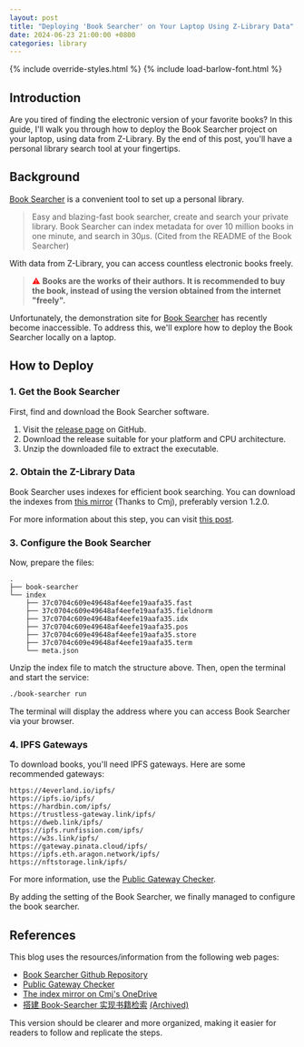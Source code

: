 ```yaml
---
layout: post
title: "Deploying 'Book Searcher' on Your Laptop Using Z-Library Data"
date: 2024-06-23 21:00:00 +0800
categories: library
---
```


{% include override-styles.html %}
{% include load-barlow-font.html %}

## Introduction

Are you tired of finding the electronic version of your favorite books? In this guide, I'll walk you through how to deploy the Book Searcher project on your laptop, using data from Z-Library. By the end of this post, you'll have a personal library search tool at your fingertips.

## Background

[<u>Book Searcher</u>](https://github.com/bigmouse0001/book-searcher) is a convenient tool to set up a personal library.

> Easy and blazing-fast book searcher, create and search your private library. Book Searcher can index metadata for over 10 million books in one minute, and search in 30µs. (Cited from the README of the Book Searcher)

With data from Z-Library, you can access countless electronic books freely.

> <span style="color:red">⚠️</span> **Books are the works of their authors. It is recommended to buy the book, instead of using the version obtained from the internet "freely".**

Unfortunately, the demonstration site for [Book Searcher](https://book-searcher.eu.org/) has recently become inaccessible. To address this, we'll explore how to deploy the Book Searcher locally on a laptop.

## How to Deploy

### 1. Get the Book Searcher

First, find and download the Book Searcher software.

1. Visit the [release page](https://github.com/bigmouse0001/book-searcher/releases) on GitHub.
2. Download the release suitable for your platform and CPU architecture.
3. Unzip the downloaded file to extract the executable.

### 2. Obtain the Z-Library Data

Book Searcher uses indexes for efficient book searching. You can download the indexes from [this mirror](https://onedrive.caomingjun.com/zh-CN/%F0%9F%96%A5%E8%BD%AF%E4%BB%B6/zlib-searcher/releases/) (Thanks to Cmj), preferably version 1.2.0.

For more information about this step, you can  visit [this post](https://www.eula.club/blogs/%E6%90%AD%E5%BB%BABook-Searcher%E5%AE%9E%E7%8E%B0%E4%B9%A6%E7%B1%8D%E6%A3%80%E7%B4%A2.html#_3-book-searcher%E4%B9%A6%E7%B1%8D%E6%A3%80%E7%B4%A2).

### 3. Configure the Book Searcher

Now, prepare the files:

```
.
├── book-searcher
└── index
    ├── 37c0704c609e49648af4eefe19aafa35.fast
    ├── 37c0704c609e49648af4eefe19aafa35.fieldnorm
    ├── 37c0704c609e49648af4eefe19aafa35.idx
    ├── 37c0704c609e49648af4eefe19aafa35.pos
    ├── 37c0704c609e49648af4eefe19aafa35.store
    ├── 37c0704c609e49648af4eefe19aafa35.term
    └── meta.json
```


Unzip the index file to match the structure above. Then, open the terminal and start the service:

```sh
./book-searcher run
```

The terminal will display the address where you can access Book Searcher via your browser.

### 4. IPFS Gateways

To download books, you'll need IPFS gateways. Here are some recommended gateways:

```
https://4everland.io/ipfs/
https://ipfs.io/ipfs/
https://hardbin.com/ipfs/
https://trustless-gateway.link/ipfs/
https://dweb.link/ipfs/
https://ipfs.runfission.com/ipfs/
https://w3s.link/ipfs/
https://gateway.pinata.cloud/ipfs/
https://ipfs.eth.aragon.network/ipfs/
https://nftstorage.link/ipfs/
```

For more information, use the [Public Gateway Checker](https://ipfs.github.io/public-gateway-checker/).

By adding the setting of the Book Searcher, we finally managed to configure the book searcher.

## References

This blog uses the resources/information from the following web pages:

- [Book Searcher Github Repository](https://github.com/bigmouse0001/book-searcher/releases)
- [Public Gateway Checker](https://ipfs.github.io/public-gateway-checker/)
- [The index mirror on Cmj's OneDrive](https://onedrive.caomingjun.com/zh-CN/%F0%9F%96%A5%E8%BD%AF%E4%BB%B6/zlib-searcher/)
- [搭建 Book-Searcher 实现书籍检索](https://www.eula.club/blogs/%E6%90%AD%E5%BB%BABook-Searcher%E5%AE%9E%E7%8E%B0%E4%B9%A6%E7%B1%8D%E6%A3%80%E7%B4%A2.html) [(Archived)](https://web.archive.org/web/20240930211053/https://www.eula.club/blogs/%E6%90%AD%E5%BB%BABook-Searcher%E5%AE%9E%E7%8E%B0%E4%B9%A6%E7%B1%8D%E6%A3%80%E7%B4%A2.html#_1-%E5%89%8D%E8%A8%80)


This version should be clearer and more organized, making it easier for readers to follow and replicate the steps.
